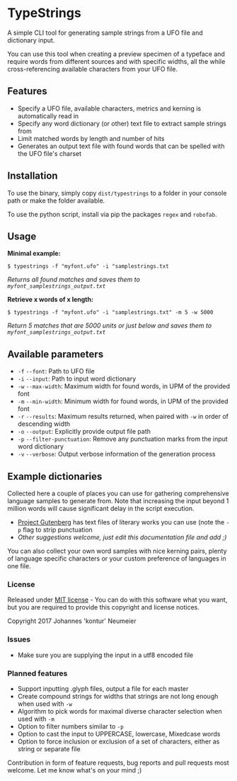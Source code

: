# TypeStrings

A simple CLI tool for generating sample strings from a UFO file and dictionary input.

You can use this tool when creating a preview specimen of a typeface and require words from different sources and with specific widths, all the while cross-referencing available characters from your UFO file.

## Features

* Specify a UFO file, available characters, metrics and kerning is automatically read in
* Specify any word dictionary (or other) text file to extract sample strings from
* Limit matched words by length and number of hits
* Generates an output text file with found words that can be spelled with the UFO file's charset

## Installation

To use the binary, simply copy `dist/typestrings` to a folder in your console path or make the folder available.

To use the python script, install via pip the packages `regex` and `robofab`.

## Usage

**Minimal example:**

`$ typestrings -f "myfont.ufo" -i "samplestrings.txt`

*Returns all found matches and saves them to `myfont_samplestrings_output.txt`*

**Retrieve x words of x length:**

`$ typestrings -f "myfont.ufo" -i "samplestrings.txt" -m 5 -w 5000`

*Return 5 matches that are 5000 units or just below and saves them to `myfont_samplestrings_output.txt`* 

## Available parameters

* `-f` `--font`: Path to UFO file
* `-i` `--input`: Path to input word dictionary
* `-w` `--max-width`: Maximum width for found words, in UPM of the provided font
* `-m` `--min-width`: Minimum width for found words, in UPM of the provided font
* `-r` `--results`: Maximum results returned, when paired with `-w` in order of descending width
* `-o` `--output`: Explicitly provide output file path
* `-p` `--filter-punctuation`: Remove any punctuation marks from the input word dictionary
* `-v` `--verbose`: Output verbose information of the generation process

## Example dictionaries
Collected here a couple of places you can use for gathering comprehensive language samples to generate from. Note that increasing the input beyond 1 million words will cause significant delay in the script execution.

* [Project Gutenberg](https://www.gutenberg.org/) has text files of literary works you can use (note the `-p` flag to strip punctuation
* *Other suggestions welcome, just edit this documentation file and add ;)*

You can also collect your own word samples with nice kerning pairs, plenty of language specific characters or your custom preference of languages in one file.

### License
Released under [MIT license](LICENSE.txt) - You can do with this software what you want, but you are required to provide this copyright and license notices.

Copyright 2017 Johannes 'kontur' Neumeier

### Issues
* Make sure you are supplying the input in a utf8 encoded file

### Planned features
* Support inputting .glyph files, output a file for each master
* Create compound strings for widths that strings are not long enough when used with `-w`
* Algorithm to pick words for maximal diverse character selection when used with `-m`
* Option to filter numbers similar to `-p`
* Option to cast the input to UPPERCASE, lowercase, Mixedcase words
* Option to force inclusion or exclusion of a set of characters, either as string or separate file

Contribution in form of feature requests, bug reports and pull requests most welcome. Let me know what's on your mind ;)